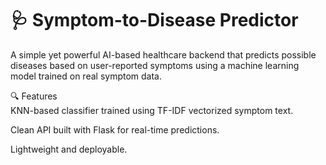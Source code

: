 # 🩺 Symptom-to-Disease Predictor

A simple yet powerful AI-based healthcare backend that predicts possible diseases based on user-reported symptoms using a machine learning model trained on real symptom data.

🔍 Features
\
KNN-based classifier trained using TF-IDF vectorized symptom text.

Clean API built with Flask for real-time predictions.

Lightweight and deployable.




